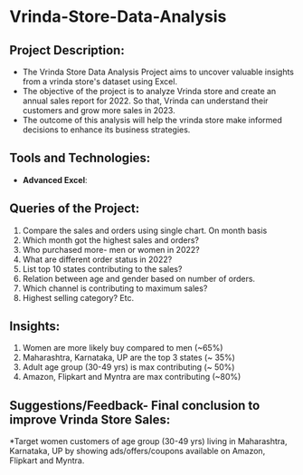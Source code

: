 # Vrinda-Store-Data-Analysis
##	Project Description:
*	The Vrinda Store Data Analysis Project aims to uncover valuable insights from a vrinda store's dataset using Excel.
*	The objective of the project is to analyze Vrinda store and create an annual sales report for 2022. So that, Vrinda can understand their customers and grow more sales in 2023.
*	The outcome of this analysis will help the vrinda store make informed decisions to enhance its business strategies.
## Tools and Technologies:
- **Advanced Excel**:
## Queries of the Project:
1. Compare the sales and orders using single chart. On month basis
2. Which month got the highest sales and orders?
3. Who purchased more- men or women in 2022?
4. What are different order status in 2022?
5. List top 10 states contributing to the sales?
6. Relation between age and gender based on number of orders.
7. Which channel is contributing to maximum sales?
8. Highest selling category? Etc.
## Insights:
1.	Women are more likely buy compared to men (~65%)
2.	Maharashtra, Karnataka, UP are the top 3 states (~ 35%)
3.	Adult age group (30-49 yrs) is max contributing (~ 50%)
4.	Amazon, Flipkart  and Myntra are max contributing (~80%)
## Suggestions/Feedback- Final conclusion to improve Vrinda Store Sales:
*Target women customers of age group (30-49 yrs) living in Maharashtra, Karnataka, UP by showing ads/offers/coupons available on Amazon, Flipkart  and Myntra.
